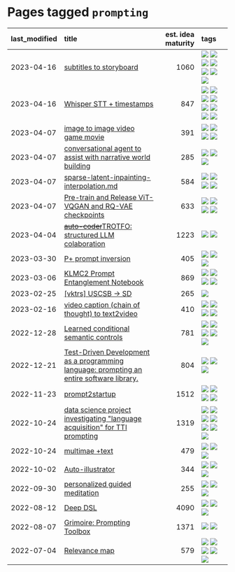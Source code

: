 # Pages tagged `prompting`

|last_modified|title|est. idea maturity|tags
|:---|:---|---:|:---|
|2023-04-16|[subtitles to storyboard](../subtitles-to-storyboard.md)|1060|[![](https://img.shields.io/badge/tag-accessibility-d5ffe)](../tags/accessibility.md) [![](https://img.shields.io/badge/tag-animation-752fd7)](../tags/animation.md) [![](https://img.shields.io/badge/tag-completed-a68128)](../tags/completed.md) [![](https://img.shields.io/badge/tag-open_source-b4243e)](../tags/open_source.md) [![](https://img.shields.io/badge/tag-prompting-48fb29)](../tags/prompting.md) [![](https://img.shields.io/badge/tag-tooling-ea1833)](../tags/tooling.md) [![](https://img.shields.io/badge/tag-wip-6013c8)](../tags/wip.md)|
|2023-04-16|[Whisper STT + timestamps](../whisper-stt-plus-timestamps.md)|847|[![](https://img.shields.io/badge/tag-colab-e9b626)](../tags/colab.md) [![](https://img.shields.io/badge/tag-dataset-1614f8)](../tags/dataset.md) [![](https://img.shields.io/badge/tag-experimental-c4fb38)](../tags/experimental.md) [![](https://img.shields.io/badge/tag-meta-12f6d5)](../tags/meta.md) [![](https://img.shields.io/badge/tag-prompting-48fb29)](../tags/prompting.md) [![](https://img.shields.io/badge/tag-publicgood-82d6e)](../tags/publicgood.md) [![](https://img.shields.io/badge/tag-stability-12eec5)](../tags/stability.md) [![](https://img.shields.io/badge/tag-tooling-ea1833)](../tags/tooling.md)|
|2023-04-07|[image to image video game movie](../img2img_video_game_movie.md)|391|[![](https://img.shields.io/badge/tag-animation-752fd7)](../tags/animation.md) [![](https://img.shields.io/badge/tag-prompting-48fb29)](../tags/prompting.md) [![](https://img.shields.io/badge/tag-tooling-ea1833)](../tags/tooling.md) [![](https://img.shields.io/badge/tag-wip-6013c8)](../tags/wip.md)|
|2023-04-07|[conversational agent to assist with narrative world building](../world-building-agent.md)|285|[![](https://img.shields.io/badge/tag-dataset-1614f8)](../tags/dataset.md) [![](https://img.shields.io/badge/tag-experimental-c4fb38)](../tags/experimental.md) [![](https://img.shields.io/badge/tag-prompting-48fb29)](../tags/prompting.md)|
|2023-04-07|[sparse-latent-inpainting-interpolation.md](../sparse-latent-inpainting-interpolation.md)|584|[![](https://img.shields.io/badge/tag-animation-752fd7)](../tags/animation.md) [![](https://img.shields.io/badge/tag-prompting-48fb29)](../tags/prompting.md) [![](https://img.shields.io/badge/tag-tooling-ea1833)](../tags/tooling.md) [![](https://img.shields.io/badge/tag-wip-6013c8)](../tags/wip.md)|
|2023-04-07|[Pre-train and Release ViT-VQGAN and RQ-VAE checkpoints](../pretrained_vit-vqgan_checkpoints.md)|633|[![](https://img.shields.io/badge/tag-completed-a68128)](../tags/completed.md) [![](https://img.shields.io/badge/tag-dataset-1614f8)](../tags/dataset.md) [![](https://img.shields.io/badge/tag-prompting-48fb29)](../tags/prompting.md) [![](https://img.shields.io/badge/tag-tooling-ea1833)](../tags/tooling.md)|
|2023-04-04|[~~auto-coder~~TROTFO: structured LLM colaboration](../auto-coder.md)|1223|[![](https://img.shields.io/badge/tag-prompting-48fb29)](../tags/prompting.md) [![](https://img.shields.io/badge/tag-tooling-ea1833)](../tags/tooling.md)|
|2023-03-30|[P+ prompt inversion](../p_plus_inversion.md)|405|[![](https://img.shields.io/badge/tag-prompting-48fb29)](../tags/prompting.md) [![](https://img.shields.io/badge/tag-tooling-ea1833)](../tags/tooling.md) [![](https://img.shields.io/badge/tag-wip-6013c8)](../tags/wip.md)|
|2023-03-06|[KLMC2 Prompt Entanglement Notebook](../klmc2-prompt-entanglement.md)|869|[![](https://img.shields.io/badge/tag-completed-a68128)](../tags/completed.md) [![](https://img.shields.io/badge/tag-notebook-6edb5)](../tags/notebook.md) [![](https://img.shields.io/badge/tag-prompting-48fb29)](../tags/prompting.md) [![](https://img.shields.io/badge/tag-tooling-ea1833)](../tags/tooling.md)|
|2023-02-25|[[vktrs] USCSB -> SD](../vktrs_uscsb_sd.md)|265|[![](https://img.shields.io/badge/tag-prompting-48fb29)](../tags/prompting.md)|
|2023-02-16|[video caption (chain of thought) to text2video](../video_caption_transfer.md)|410|[![](https://img.shields.io/badge/tag-animation-752fd7)](../tags/animation.md) [![](https://img.shields.io/badge/tag-experimental-c4fb38)](../tags/experimental.md) [![](https://img.shields.io/badge/tag-prompting-48fb29)](../tags/prompting.md) [![](https://img.shields.io/badge/tag-tooling-ea1833)](../tags/tooling.md)|
|2022-12-28|[Learned conditional semantic controls](../learned-conditional-semantic-controls.md)|781|[![](https://img.shields.io/badge/tag-animation-752fd7)](../tags/animation.md) [![](https://img.shields.io/badge/tag-colab-e9b626)](../tags/colab.md) [![](https://img.shields.io/badge/tag-experimental-c4fb38)](../tags/experimental.md) [![](https://img.shields.io/badge/tag-prompting-48fb29)](../tags/prompting.md) [![](https://img.shields.io/badge/tag-tooling-ea1833)](../tags/tooling.md)|
|2022-12-21|[Test-Driven Development as a programming language: prompting an entire software library.](../tdd_is_2_op.md)|804|[![](https://img.shields.io/badge/tag-experimental-c4fb38)](../tags/experimental.md) [![](https://img.shields.io/badge/tag-prompting-48fb29)](../tags/prompting.md) [![](https://img.shields.io/badge/tag-tooling-ea1833)](../tags/tooling.md)|
|2022-11-23|[prompt2startup](../prompt2startup.md)|1512|[![](https://img.shields.io/badge/tag-animation-752fd7)](../tags/animation.md) [![](https://img.shields.io/badge/tag-experimental-c4fb38)](../tags/experimental.md) [![](https://img.shields.io/badge/tag-prompting-48fb29)](../tags/prompting.md) [![](https://img.shields.io/badge/tag-tooling-ea1833)](../tags/tooling.md)|
|2022-10-24|[data science project investigating "language acquisition" for TTI prompting](../tti_language_aqcuisition.md)|1319|[![](https://img.shields.io/badge/tag-alignment-b7fb0)](../tags/alignment.md) [![](https://img.shields.io/badge/tag-dataset-1614f8)](../tags/dataset.md) [![](https://img.shields.io/badge/tag-experimental-c4fb38)](../tags/experimental.md) [![](https://img.shields.io/badge/tag-prompting-48fb29)](../tags/prompting.md) [![](https://img.shields.io/badge/tag-publication-4db4d2)](../tags/publication.md) [![](https://img.shields.io/badge/tag-publicgood-82d6e)](../tags/publicgood.md) [![](https://img.shields.io/badge/tag-stability-12eec5)](../tags/stability.md)|
|2022-10-24|[multimae +text](../multimae_w_text.md)|479|[![](https://img.shields.io/badge/tag-experimental-c4fb38)](../tags/experimental.md) [![](https://img.shields.io/badge/tag-prompting-48fb29)](../tags/prompting.md) [![](https://img.shields.io/badge/tag-text-418eb4)](../tags/text.md)|
|2022-10-02|[Auto-illustrator](../auto-illustrator.md)|344|[![](https://img.shields.io/badge/tag-completed-a68128)](../tags/completed.md) [![](https://img.shields.io/badge/tag-prompting-48fb29)](../tags/prompting.md) [![](https://img.shields.io/badge/tag-tooling-ea1833)](../tags/tooling.md)|
|2022-09-30|[personalized guided meditation](../personalized-guided-meditation.md)|255|[![](https://img.shields.io/badge/tag-dataset-1614f8)](../tags/dataset.md) [![](https://img.shields.io/badge/tag-experimental-c4fb38)](../tags/experimental.md) [![](https://img.shields.io/badge/tag-prompting-48fb29)](../tags/prompting.md)|
|2022-08-12|[Deep DSL](../multistage-unsupervised-deep-DSL-learning-from-prompts-data.md)|4090|[![](https://img.shields.io/badge/tag-experimental-c4fb38)](../tags/experimental.md) [![](https://img.shields.io/badge/tag-prompting-48fb29)](../tags/prompting.md) [![](https://img.shields.io/badge/tag-tooling-ea1833)](../tags/tooling.md)|
|2022-08-07|[Grimoire: Prompting Toolbox](../grimoire.md)|1371|[![](https://img.shields.io/badge/tag-prompting-48fb29)](../tags/prompting.md) [![](https://img.shields.io/badge/tag-tooling-ea1833)](../tags/tooling.md)|
|2022-07-04|[Relevance map](../Relevance_map.md)|579|[![](https://img.shields.io/badge/tag-meta-12f6d5)](../tags/meta.md) [![](https://img.shields.io/badge/tag-prompting-48fb29)](../tags/prompting.md) [![](https://img.shields.io/badge/tag-publication-4db4d2)](../tags/publication.md) [![](https://img.shields.io/badge/tag-stability-12eec5)](../tags/stability.md) [![](https://img.shields.io/badge/tag-tooling-ea1833)](../tags/tooling.md)|